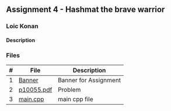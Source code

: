 ## Assignment 4 - Hashmat the brave warrior

### Loic Konan

#### Description

### Files

|   #   | File                     | Description           |
| :---: | ------------------------ | --------------------- |
|   1   | [Banner](Banner)         | Banner for Assignment |
|   2   | [p10055.pdf](p10055.pdf) | Problem               |
|   3   | [main.cpp](main.cpp)     | main cpp file         |
